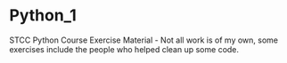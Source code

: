 # Python_1
STCC Python Course Exercise Material - 
Not all work is of my own, some exercises include the people who helped clean up some code.
